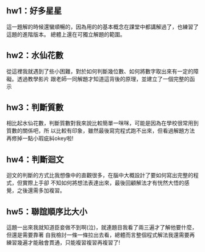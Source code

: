## hw1：好多星星

這一題解的時候還蠻順暢的，因為用的的基本概念在課堂中都講解過了，也練習了這題的進階版本。
總體上還在可獨立解題的範圍。

## hw2：水仙花數

從這裡我就遇到了些小困難，對於如何判斷幾位數、如何將數字取出來有一定的障礙。透過教學影片
跟老師一同解題才知道這背後的原理，並建立了一個完整的函示

## hw3：判斷質數

相比起水仙花數，判斷質數對我來說比較簡單一咪咪，可能是因為在學校很常用到質數的關係吧，所
以比較有印象，雖然最後寫完程式跑不出來，但看過解題方法再修掉一點小瑕疵糾okey啦!

## hw4：判斷迴文

迴文的判斷的方式比我想像中的直觀很多，在腦中大概設計了要如何寫出完整的程式，但實際上手卻
不知如何將想法表達出來，最後回顧解法才有恍然大悟的感覺，之後還需多加複習。

## hw5：聯誼順序比大小

這題一出來我就知道臣妾做不到啊(泣)，就連題目我看了兩三遍才了解他要什麼，但還是需要靠著
自我檢討一條一條拉出去看，總體而言整個程式解法我還需要再練習幾遍才能融會貫通，只能複習複習再複習了!

